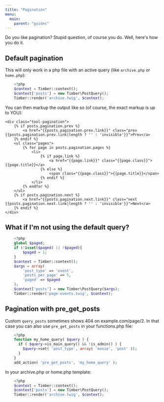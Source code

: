 ```yaml
---
title: "Pagination"
menu:
  main:
    parent: "guides"
---
```


Do you like pagination? Stupid question, of course you do. Well, here's how you do it.

## Default pagination

This will only work in a php file with an active query (like `archive.php` or `home.php`):

```php
	<?php
	$context = Timber::context();
	$context['posts'] = new Timber\PostQuery();
	Timber::render('archive.twig', $context);
```

You can then markup the output like so  (of course, the exact markup is up to YOU):

```twig
<div class="tool-pagination">
	{% if posts.pagination.prev %}
		<a href="{{posts.pagination.prev.link}}" class="prev {{posts.pagination.prev.link|length ? '' : 'invisible'}}">Prev</a>
	{% endif %}
	<ul class="pages">
		{% for page in posts.pagination.pages %}
			<li>
				{% if page.link %}
					<a href="{{page.link}}" class="{{page.class}}">{{page.title}}</a>
				{% else %}
					<span class="{{page.class}}">{{page.title}}</span>
				{% endif %}
			</li>
		{% endfor %}
	</ul>
	{% if posts.pagination.next %}
		<a href="{{posts.pagination.next.link}}" class="next {{posts.pagination.next.link|length ? '' : 'invisible'}}">Next</a>
	{% endif %}
</div>
```

## What if I'm not using the default query?

```php
	<?php
	global $paged;
	if (!isset($paged) || !$paged){
		$paged = 1;
	}
	$context = Timber::context();
	$args = array(
		'post_type' => 'event',
		'posts_per_page' => 5,
		'paged' => $paged
	);
	$context['posts'] = new Timber\PostQuery($args);
	Timber::render('page-events.twig', $context);
```

## Pagination with pre_get_posts

Custom `query_posts` sometimes shows 404 on example.com/page/2. In that case you can also use `pre_get_posts` in your functions.php file:

```php
	<?php
	function my_home_query( $query ) {
	  if ( $query->is_main_query() && !is_admin() ) {
		$query->set( 'post_type', array( 'movie', 'post' ));
	  }
	}
	add_action( 'pre_get_posts', 'my_home_query' );
```
In your archive.php or home.php template:

```php
	<?php
	$context = Timber::context();
	$context['posts'] = new Timber\PostQuery();
	Timber::render('archive.twig', $context);
```
